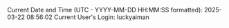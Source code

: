 Current Date and Time (UTC - YYYY-MM-DD HH:MM:SS formatted): 2025-03-22 08:56:02
Current User's Login: luckyaiman
